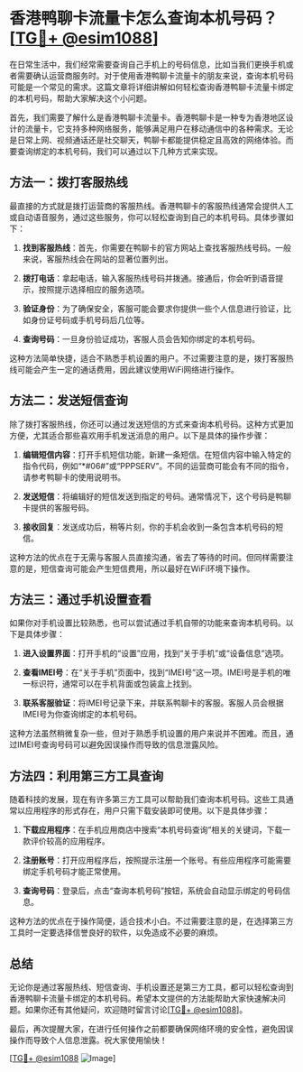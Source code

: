 # 香港鸭聊卡流量卡怎么查询本机号码？[[TG💪+ @esim1088](https://t.me/s/esim1088)]

在日常生活中，我们经常需要查询自己手机上的号码信息，比如当我们更换手机或者需要确认运营商服务时。对于使用香港鸭聊卡流量卡的朋友来说，查询本机号码可能是一个常见的需求。这篇文章将详细讲解如何轻松查询香港鸭聊卡流量卡绑定的本机号码，帮助大家解决这个小问题。

首先，我们需要了解什么是香港鸭聊卡流量卡。香港鸭聊卡是一种专为香港地区设计的流量卡，它支持多种网络服务，能够满足用户在移动通信中的各种需求。无论是日常上网、视频通话还是社交聊天，鸭聊卡都能提供稳定且高效的网络体验。而要查询绑定的本机号码，我们可以通过以下几种方式来实现。

## 方法一：拨打客服热线

最直接的方式就是拨打运营商的客服热线。香港鸭聊卡的客服热线通常会提供人工或自动语音服务，通过这些服务，你可以轻松查询到自己的本机号码。具体步骤如下：

1. **找到客服热线**：首先，你需要在鸭聊卡的官方网站上查找客服热线号码。一般来说，客服热线会在网站的显著位置列出。
   
2. **拨打电话**：拿起电话，输入客服热线号码并拨通。接通后，你会听到语音提示，按照提示选择相应的服务选项。

3. **验证身份**：为了确保安全，客服可能会要求你提供一些个人信息进行验证，比如身份证号码或手机号码后几位等。

4. **查询号码**：一旦身份验证成功，客服人员会告知你绑定的本机号码。

这种方法简单快捷，适合不熟悉手机设置的用户。不过需要注意的是，拨打客服热线可能会产生一定的通话费用，因此建议使用WiFi网络进行操作。

## 方法二：发送短信查询

除了拨打客服热线，你还可以通过发送短信的方式来查询本机号码。这种方式更加方便，尤其适合那些喜欢用手机发送消息的用户。以下是具体的操作步骤：

1. **编辑短信内容**：打开手机短信功能，新建一条短信。在短信内容中输入特定的指令代码，例如“*#06#”或“PPPSERV”。不同的运营商可能会有不同的指令，请参考鸭聊卡的使用说明书。

2. **发送短信**：将编辑好的短信发送到指定的号码。通常情况下，这个号码是鸭聊卡提供的客服号码。

3. **接收回复**：发送成功后，稍等片刻，你的手机会收到一条包含本机号码的短信。

这种方法的优点在于无需与客服人员直接沟通，省去了等待的时间。但同样需要注意的是，短信查询可能会产生短信费用，所以最好在WiFi环境下操作。

## 方法三：通过手机设置查看

如果你对手机设置比较熟悉，也可以尝试通过手机自带的功能来查询本机号码。以下是具体步骤：

1. **进入设置界面**：打开手机的“设置”应用，找到“关于手机”或“设备信息”选项。

2. **查看IMEI号**：在“关于手机”页面中，找到“IMEI号”这一项。IMEI号是手机的唯一标识符，通常可以在手机背面或包装盒上找到。

3. **联系客服验证**：将IMEI号记录下来，并联系鸭聊卡的客服。客服人员会根据IMEI号为你查询绑定的本机号码。

这种方法虽然稍微复杂一些，但对于熟悉手机设置的用户来说并不困难。而且，通过IMEI号查询号码可以避免因误操作而导致的信息泄露风险。

## 方法四：利用第三方工具查询

随着科技的发展，现在有许多第三方工具可以帮助我们查询本机号码。这些工具通常以应用程序的形式存在，用户只需下载安装即可使用。以下是具体步骤：

1. **下载应用程序**：在手机应用商店中搜索“本机号码查询”相关的关键词，下载一款评价较高的应用程序。

2. **注册账号**：打开应用程序后，按照提示注册一个账号。有些应用程序可能需要绑定手机号码才能正常使用。

3. **查询号码**：登录后，点击“查询本机号码”按钮，系统会自动显示绑定的号码信息。

这种方法的优点在于操作简便，适合技术小白。不过需要注意的是，在选择第三方工具时一定要选择信誉良好的软件，以免造成不必要的麻烦。

## 总结

无论你是通过客服热线、短信查询、手机设置还是第三方工具，都可以轻松查询到香港鸭聊卡流量卡绑定的本机号码。希望本文提供的方法能帮助大家快速解决问题。如果你还有其他疑问，欢迎随时留言讨论[[TG💪+ @esim1088](https://t.me/s/esim1088)]。

最后，再次提醒大家，在进行任何操作之前都要确保网络环境的安全性，避免因误操作而导致个人信息泄露。祝大家使用愉快！

[[TG💪+ @esim1088](https://t.me/s/esim1088) ![Image](https://i.postimg.cc/4NQfJmqS/Snipaste-2025-05-13-00-14-12.png)]